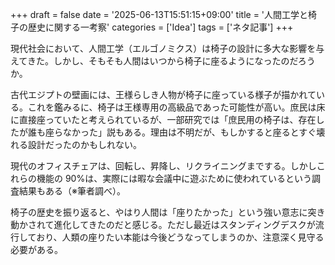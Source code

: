 +++
draft = false
date = '2025-06-13T15:51:15+09:00'
title = '人間工学と椅子の歴史に関する一考察'
categories = ['Idea']
tags = ['ネタ記事']
+++

現代社会において、人間工学（エルゴノミクス）は椅子の設計に多大な影響を与えてきた。しかし、そもそも人間はいつから椅子に座るようになったのだろうか。

古代エジプトの壁画には、王様らしき人物が椅子に座っている様子が描かれている。これを鑑みるに、椅子は王様専用の高級品であった可能性が高い。庶民は床に直接座っていたと考えられているが、一部研究では「庶民用の椅子は、存在したが誰も座らなかった」説もある。理由は不明だが、もしかすると座るとすぐ壊れる設計だったのかもしれない。

現代のオフィスチェアは、回転し、昇降し、リクライニングまでする。しかしこれらの機能の 90%は、実際には暇な会議中に遊ぶために使われているという調査結果もある（※筆者調べ）。

椅子の歴史を振り返ると、やはり人間は「座りたかった」という強い意志に突き動かされて進化してきたのだと感じる。ただし最近はスタンディングデスクが流行しており、人類の座りたい本能は今後どうなってしまうのか、注意深く見守る必要がある。
